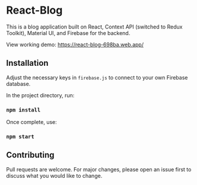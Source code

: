 # React-Blog

This is a blog application built on React, Context API (switched to Redux Toolkit), Material UI, and Firebase for the backend.

View working demo:
https://react-blog-698ba.web.app/

## Installation

Adjust the necessary keys in `firebase.js` to connect to your own Firebase database.

In the project directory, run:
### `npm install`

Once complete, use:
### `npm start`

## Contributing
Pull requests are welcome. For major changes, please open an issue first to discuss what you would like to change.
